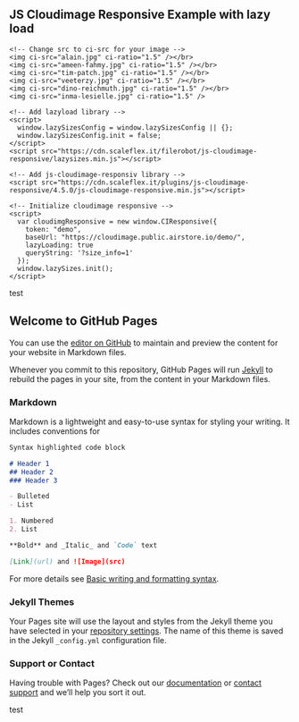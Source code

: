 <!DOCTYPE html>
<html>
  <head>
    <title>JS Cloudimage Responsive Example with lazy load</title>
    <meta charset="UTF-8" />
  </head>

  <body>
    <h2>JS Cloudimage Responsive Example with lazy load</h2>

    <!-- Change src to ci-src for your image -->
    <img ci-src="alain.jpg" ci-ratio="1.5" /></br>
    <img ci-src="ameen-fahmy.jpg" ci-ratio="1.5" /></br>
    <img ci-src="tim-patch.jpg" ci-ratio="1.5" /></br>
    <img ci-src="veeterzy.jpg" ci-ratio="1.5" /></br>
    <img ci-src="dino-reichmuth.jpg" ci-ratio="1.5" /></br>
    <img ci-src="inma-lesielle.jpg" ci-ratio="1.5" />

    <!-- Add lazyload library -->
    <script>
      window.lazySizesConfig = window.lazySizesConfig || {};
      window.lazySizesConfig.init = false;
    </script>
    <script src="https://cdn.scaleflex.it/filerobot/js-cloudimage-responsive/lazysizes.min.js"></script>

    <!-- Add js-cloudimage-responsiv library -->
    <script src="https://cdn.scaleflex.it/plugins/js-cloudimage-responsive/4.5.0/js-cloudimage-responsive.min.js"></script>

    <!-- Initialize cloudimage responsive -->
    <script>
      var cloudimgResponsive = new window.CIResponsive({
        token: "demo",
        baseUrl: "https://cloudimage.public.airstore.io/demo/",
        lazyLoading: true
        queryString: '?size_info=1'
      });
      window.lazySizes.init();
    </script>
  </body>
</html>

test


















## Welcome to GitHub Pages

You can use the [editor on GitHub](https://github.com/SteveTIAMBO/scaleflex/edit/gh-pages/index.md) to maintain and preview the content for your website in Markdown files.

Whenever you commit to this repository, GitHub Pages will run [Jekyll](https://jekyllrb.com/) to rebuild the pages in your site, from the content in your Markdown files.

### Markdown

Markdown is a lightweight and easy-to-use syntax for styling your writing. It includes conventions for

```markdown
Syntax highlighted code block

# Header 1
## Header 2
### Header 3

- Bulleted
- List

1. Numbered
2. List

**Bold** and _Italic_ and `Code` text

[Link](url) and ![Image](src)
```

For more details see [Basic writing and formatting syntax](https://docs.github.com/en/github/writing-on-github/getting-started-with-writing-and-formatting-on-github/basic-writing-and-formatting-syntax).

### Jekyll Themes

Your Pages site will use the layout and styles from the Jekyll theme you have selected in your [repository settings](https://github.com/SteveTIAMBO/scaleflex/settings/pages). The name of this theme is saved in the Jekyll `_config.yml` configuration file.

### Support or Contact

Having trouble with Pages? Check out our [documentation](https://docs.github.com/categories/github-pages-basics/) or [contact support](https://support.github.com/contact) and we’ll help you sort it out.





test
